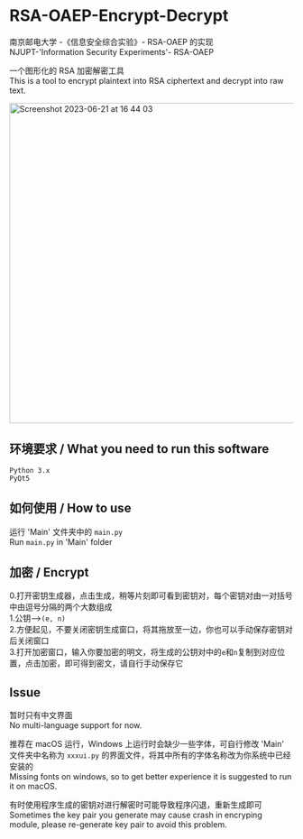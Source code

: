 # RSA-OAEP-Encrypt-Decrypt
南京邮电大学 -《信息安全综合实验》- RSA-OAEP 的实现<br>
NJUPT-'Information Security Experiments'- RSA-OAEP<br>

一个图形化的 RSA 加密解密工具<br>
This is a tool to encrypt plaintext into RSA ciphertext and decrypt into raw text.

<img width="568" alt="Screenshot 2023-06-21 at 16 44 03" src="https://github.com/oasisisis/RSA-OAEP-Encrypt-Decrypt/assets/62041306/9327a159-7948-455e-aba8-16e1ba4496aa">



## 环境要求 / What you need to run this software
`Python 3.x`<br>
`PyQt5`


## 如何使用 / How to use
运行 'Main' 文件夹中的 `main.py`<br>
Run `main.py` in 'Main' folder

## 加密 / Encrypt
0.打开密钥生成器，点击生成，稍等片刻即可看到密钥对，每个密钥对由一对括号中由逗号分隔的两个大数组成<br>
1.公钥——>`(e, n)`<br>
2.方便起见，不要关闭密钥生成窗口，将其拖放至一边，你也可以手动保存密钥对后关闭窗口<br>
3.打开加密窗口，输入你要加密的明文，将生成的公钥对中的`e`和`n`复制到对应位置，点击加密，即可得到密文，请自行手动保存它<br>


## Issue
暂时只有中文界面<br>
No multi-language support for now.<br>

推荐在 macOS 运行，Windows 上运行时会缺少一些字体，可自行修改 'Main' 文件夹中名称为 `xxxui.py` 的界面文件，将其中所有的字体名称改为你系统中已经安装的<br>
Missing fonts on windows, so to get better experience it is suggested to run it on macOS.<br>

有时使用程序生成的密钥对进行解密时可能导致程序闪退，重新生成即可<br>
Sometimes the key pair you generate may cause crash in encryping module, please re-generate key pair to avoid this problem.

